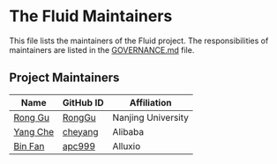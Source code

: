 # The Fluid Maintainers

This file lists the maintainers of the Fluid project. The responsibilities of maintainers are listed in the [GOVERNANCE.md](GOVERNANCE.md) file.

## Project Maintainers
| Name | GitHub ID | Affiliation |
| ---- | --------- | ----------- |
| [Rong Gu](mailto:gurongwalker@gmail.com) | [RongGu](https://github.com/RongGu) | Nanjing University |
| [Yang Che](mailto:cheyagn52@gmail.com) | [cheyang](https://github.com/cheyang) | Alibaba |
| [Bin Fan](mailto:binfan@alluxio.com) | [apc999](https://github.com/apc999) | Alluxio |